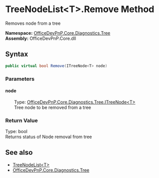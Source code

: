 # TreeNodeList&lt;T&gt;.Remove Method  
 Removes node from a tree   

**Namespace:** [OfficeDevPnP.Core.Diagnostics.Tree](OfficeDevPnP.Core.Diagnostics.Tree.md)  
**Assembly:** OfficeDevPnP.Core.dll  
## Syntax
```C#
public virtual bool Remove(ITreeNode<T> node)
```
### Parameters
#### node  
&emsp;&emsp;Type: [OfficeDevPnP.Core.Diagnostics.Tree.ITreeNode&lt;T&gt;](OfficeDevPnP.Core.Diagnostics.Tree.ITreeNode_cdcab78f.md)  
&emsp;&emsp;Tree node to be removed from a tree  

  

### Return Value
Type: bool  
Returns status of Node removal from tree  


## See also
- [TreeNodeList&lt;T&gt;](OfficeDevPnP.Core.Diagnostics.Tree.TreeNodeList_cdcab78f.md) 
- [OfficeDevPnP.Core.Diagnostics.Tree](OfficeDevPnP.Core.Diagnostics.Tree.md) 
